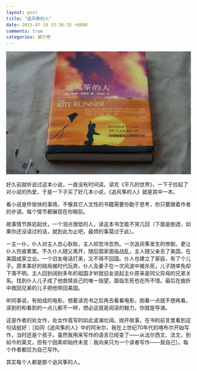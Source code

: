 ```yaml
---
layout: post
title: "追风筝的人"
date: 2015-07-18 15:36:35 +0800
comments: true
categories: 破万卷
---
```


![追风筝的人](images/zhui_feng_zheng_de_ren/1.jpg)

好久前就听说过这本小说，一直没有时间读。读完《平凡的世界》，一下子捡起了对小说的热爱，于是一下子买了好几本小说，《追风筝的人》就是其中一本。  

看小说是件愉快的事情，不像其它人文性的书籍需要你勤于思考，你只要跟着作者的步调，每个情节都展现在你眼前。  

故事情节跌宕起伏，一个泪点很低的人，读这本书怎能不哭几回（下面是剧透，如果你还没读过的话，就到此为止吧，最烦的事莫过于此）。  

一主一仆，仆人对主人忠心耿耿，主人却忽冷忽热。一次追风筝发生的惨剧，更让仆人伤痕累累。不久仆人随父离开，随后国家面临战乱，主人随父亲去了美国，在美国成家立业。一个旧友电话打来，又不得不回国。仆人也建立了家庭，有了个儿子。原本美好的结局被时代玩弄，仆人及妻子在一次风波中被杀死，儿子随幸免却下落不明。主人回到阔别多年的祖国才听就旧友说起主仆原来是同父异母的兄弟关系。找到仆人儿子成了他救赎自己的唯一指望，面临生死也在所不惜。最后在曲折中救回兄弟的儿子把他带回美国。  

听同事说，有拍成的电影。想着读完书之后再去看看电影，刚看一点就不想再看，读到的和看到的一点儿都不一样，想必这就是阅读的魅力，你就是导演。  

这是作者的处女作，处女作竟写的如此波澜壮阔。抛开故事，在书的前言里看到这句话挺好：［如同《追风筝的人》中的阿米尔，我在上世纪70年代的喀布尔开始写作，当时还是个孩子。虽然我用来写作的语言已经变了——从法尔西文、法文，到如今的英文，但有个因素却始终未变：我向来只为一个读者写作——我自己］。每个作者都应为自己写作。  

其实每个人都是那个追风筝的人。  